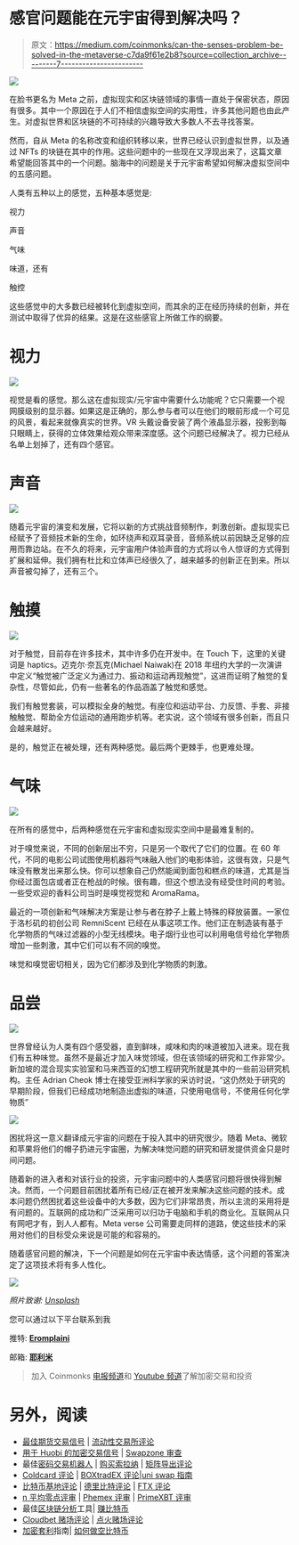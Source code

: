 # 感官问题能在元宇宙得到解决吗？

> 原文：<https://medium.com/coinmonks/can-the-senses-problem-be-solved-in-the-metaverse-c7da9f61e2b8?source=collection_archive---------7----------------------->

![](img/28e68e23f3b8ed0b108f74c547d8d393.png)

在脸书更名为 Meta 之前，虚拟现实和区块链领域的事情一直处于保密状态，原因有很多。其中一个原因在于人们不相信虚拟空间的实用性，许多其他问题也由此产生。对虚拟世界和区块链的不可持续的兴趣导致大多数人不去寻找答案。

然而，自从 Meta 的名称改变和组织转移以来，世界已经认识到虚拟世界，以及通过 NFTs 的块链在其中的作用。这些问题中的一些现在又浮现出来了，这篇文章希望能回答其中的一个问题。脑海中的问题是关于元宇宙希望如何解决虚拟空间中的五感问题。

人类有五种以上的感觉，五种基本感觉是:

视力

声音

气味

味道，还有

触控

这些感觉中的大多数已经被转化到虚拟空间，而其余的正在经历持续的创新，并在测试中取得了优异的结果。这是在这些感官上所做工作的纲要。

# 视力

![](img/e94025ae0767476cfc25fe5701850b39.png)

视觉是看的感觉。那么这在虚拟现实/元宇宙中需要什么功能呢？它只需要一个视网膜级别的显示器。如果这是正确的，那么参与者可以在他们的眼前形成一个可见的风景，看起来就像真实的世界。VR 头戴设备安装了两个液晶显示器，投影到每只眼睛上，获得的立体效果给观众带来深度感。这个问题已经解决了。视力已经从名单上划掉了，还有四个感官。

# 声音

![](img/3093bd19aa57a8d94af6edaf0643731a.png)

随着元宇宙的演变和发展，它将以新的方式挑战音频制作，刺激创新。虚拟现实已经赋予了音频技术新的生命，如环绕声和双耳录音，音频系统以前因缺乏足够的应用而靠边站。在不久的将来，元宇宙用户体验声音的方式将以令人惊讶的方式得到扩展和延伸。我们拥有杜比和立体声已经很久了，越来越多的创新正在到来。所以声音被勾掉了，还有三个。

# **触摸**

![](img/3b5160b072da6467b808d3c0307b51f1.png)

对于触觉，目前存在许多技术，其中许多仍在开发中。在 Touch 下，这里的关键词是 haptics。迈克尔·奈瓦克(Michael Naiwak)在 2018 年纽约大学的一次演讲中定义“触觉被广泛定义为通过力、振动和运动再现触觉”，这进而证明了触觉的复杂性，尽管如此，仍有一些著名的作品涵盖了触觉和感觉。

我们有触觉套装，可以模拟全身的触觉。有座位和运动平台、力反馈、手套、非接触触觉、帮助全方位运动的通用跑步机等。老实说，这个领域有很多创新，而且只会越来越好。

是的，触觉正在被处理，还有两种感觉。最后两个更棘手，也更难处理。

# 气味

![](img/4bcf6a3eb55ad14cc5118f069eb03e23.png)

在所有的感觉中，后两种感觉在元宇宙和虚拟现实空间中是最难复制的。

对于嗅觉来说，不同的创新层出不穷，只是另一个取代了它们的位置。在 60 年代，不同的电影公司试图使用机器将气味融入他们的电影体验，这很有效，只是气味没有散发出来那么快。你可以想象自己仍然能闻到面包和糕点的味道，尤其是当你经过面包店或者正在枪战的时候。很有趣，但这个想法没有经受住时间的考验。一些受欢迎的香料公司当时是嗅觉视觉和 AromaRama。

最近的一项创新和气味解决方案是让参与者在脖子上戴上特殊的释放装置。一家位于洛杉矶的初创公司 RemniScent 已经在从事这项工作。他们正在制造装有基于化学物质的气味过滤器的小型无线模块。电子烟行业也可以利用电信号给化学物质增加一些刺激，其中它们可以有不同的嗅觉。

味觉和嗅觉密切相关，因为它们都涉及到化学物质的刺激。

# **品尝**

![](img/e770b884035eb994f575fa3265c014c8.png)

世界曾经认为人类有四个感受器，直到鲜味，咸味和肉的味道被加入进来。现在我们有五种味觉。虽然不是最近才加入味觉领域，但在该领域的研究和工作非常少。新加坡的混合现实实验室和马来西亚的幻想工程研究所就是其中的一些前沿研究机构。主任 Adrian Cheok 博士在接受亚洲科学家的采访时说，“这仍然处于研究的早期阶段，但我们已经成功地制造出虚拟的味道，只使用电信号，不使用任何化学物质”

![](img/c50d70c295e5a33c02c0c171f14e3082.png)

困扰将这一意义翻译成元宇宙的问题在于投入其中的研究很少。随着 Meta、微软和苹果将他们的帽子扔进元宇宙圈，为解决味觉问题的研究和研发提供资金只是时间问题。

随着新的进入者和对该行业的投资，元宇宙问题中的人类感官问题将很快得到解决。然而，一个问题目前困扰着所有已经/正在被开发来解决这些问题的技术。成本问题仍然困扰着这些设备中的大多数，因为它们非常昂贵，所以主流的采用将是有问题的。互联网的成功和广泛采用可以归功于电脑和手机的商业化。互联网从只有网吧才有，到人人都有。Meta verse 公司需要走同样的道路，使这些技术的采用对他们的目标受众来说是可能的和容易的。

随着感官问题的解决，下一个问题是如何在元宇宙中表达情感，这个问题的答案决定了这项技术将有多人性化。

![](img/035b91bd23409ae3780436a1a92a932d.png)

*照片致谢:* [*Unsplash*](https://medium.com/u/2053395ac335?source=post_page-----c7da9f61e2b8--------------------------------)

您可以通过以下平台联系到我

推特: [**Eromplaini**](http://twitter.com/Eromplaini)

邮箱: [**耶利米**](http://johnjeremiah627@gmail.com)

> 加入 Coinmonks [电报频道](https://t.me/coincodecap)和 [Youtube 频道](https://www.youtube.com/c/coinmonks/videos)了解加密交易和投资

# 另外，阅读

*   [最佳期货交易信号](https://coincodecap.com/futures-trading-signals) | [流动性交易所评论](https://coincodecap.com/liquid-exchange-review)
*   [用于 Huobi 的加密交易信号](https://coincodecap.com/huobi-crypto-trading-signals) | [Swapzone 审查](/coinmonks/swapzone-review-crypto-exchange-data-aggregator-e0ad78e55ed7)
*   最佳[密码交易机器人](https://coincodecap.com/best-crypto-trading-bots) | [购买索拉纳](https://coincodecap.com/buy-solana) | [矩阵导出评论](https://coincodecap.com/matrixport-review)
*   [Coldcard 评论](https://coincodecap.com/coldcard-review) | [BOXtradEX 评论](https://coincodecap.com/boxtradex-review)|[uni swap 指南](https://coincodecap.com/uniswap)
*   [比特币基地评论](/coinmonks/coinbase-review-6ef4e0f56064) | [德里比特评论](/coinmonks/deribit-review-options-fees-apis-and-testnet-2ca16c4bbdb2) | [FTX 评论](/coinmonks/ftx-crypto-exchange-review-53664ac1198f)
*   [n 平均零点评审](/coinmonks/ngrave-zero-review-c465cf8307fc) | [Phemex 评审](/coinmonks/phemex-review-4cfba0b49e28) | [PrimeXBT 评审](/coinmonks/primexbt-review-88e0815be858)
*   最佳[区块链分析](https://bitquery.io/blog/best-blockchain-analysis-tools-and-software)工具| [赚比特币](/coinmonks/earn-bitcoin-6e8bd3c592d9)
*   [Cloudbet 赌场评论](https://coincodecap.com/cloudbet-casino-review) | [点火赌场评论](https://coincodecap.com/ignition-casino-review)
*   [加密套利](/coinmonks/crypto-arbitrage-guide-how-to-make-money-as-a-beginner-62bfe5c868f6)指南| [如何做空比特币](/coinmonks/how-to-short-bitcoin-568a2d0b4ae5)